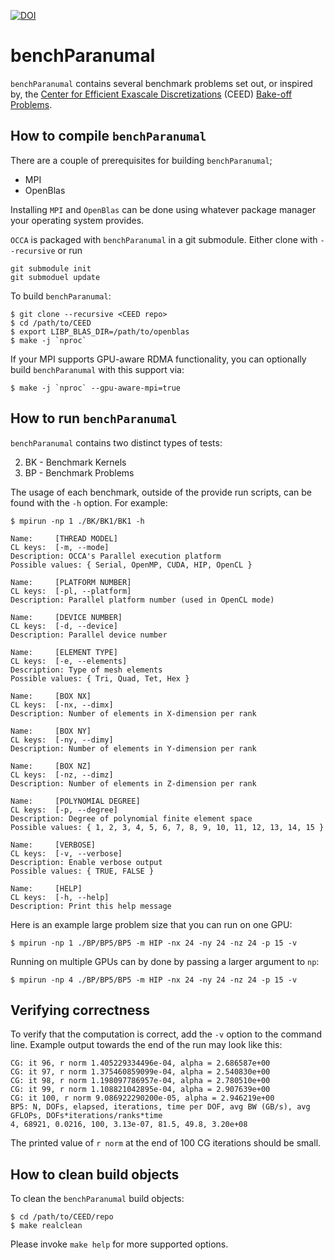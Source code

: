 [![DOI](https://zenodo.org/badge/191792781.svg)](https://zenodo.org/badge/latestdoi/191792781)

benchParanumal
=======

`benchParanumal` contains several benchmark problems set out, or inspired by, the [Center for Efficient Exascale Discretizations](https://ceed.exascaleproject.org/) (CEED) [Bake-off Problems](https://ceed.exascaleproject.org/bps/).


How to compile `benchParanumal`
------------------------

There are a couple of prerequisites for building `benchParanumal`;

- MPI
- OpenBlas

Installing `MPI` and `OpenBlas` can be done using whatever package manager your
operating system provides.

`OCCA` is packaged with `benchParanumal` in a git submodule. Either clone with `--recursive` or run
```
git submodule init
git submoduel update
```

To build `benchParanumal`:

    $ git clone --recursive <CEED repo>
    $ cd /path/to/CEED
    $ export LIBP_BLAS_DIR=/path/to/openblas
    $ make -j `nproc`

If your MPI supports GPU-aware RDMA functionality, you can optionally build `benchParanumal` with this support via:

    $ make -j `nproc` --gpu-aware-mpi=true

How to run `benchParanumal`
--------------------

`benchParanumal` contains two distinct types of tests:

2. BK - Benchmark Kernels
3. BP - Benchmark Problems

The usage of each benchmark, outside of the provide run scripts, can be found with the `-h` option. For example:

    $ mpirun -np 1 ./BK/BK1/BK1 -h

    Name:     [THREAD MODEL]
    CL keys:  [-m, --mode]
    Description: OCCA's Parallel execution platform
    Possible values: { Serial, OpenMP, CUDA, HIP, OpenCL }

    Name:     [PLATFORM NUMBER]
    CL keys:  [-pl, --platform]
    Description: Parallel platform number (used in OpenCL mode)

    Name:     [DEVICE NUMBER]
    CL keys:  [-d, --device]
    Description: Parallel device number

    Name:     [ELEMENT TYPE]
    CL keys:  [-e, --elements]
    Description: Type of mesh elements
    Possible values: { Tri, Quad, Tet, Hex }

    Name:     [BOX NX]
    CL keys:  [-nx, --dimx]
    Description: Number of elements in X-dimension per rank

    Name:     [BOX NY]
    CL keys:  [-ny, --dimy]
    Description: Number of elements in Y-dimension per rank

    Name:     [BOX NZ]
    CL keys:  [-nz, --dimz]
    Description: Number of elements in Z-dimension per rank

    Name:     [POLYNOMIAL DEGREE]
    CL keys:  [-p, --degree]
    Description: Degree of polynomial finite element space
    Possible values: { 1, 2, 3, 4, 5, 6, 7, 8, 9, 10, 11, 12, 13, 14, 15 }

    Name:     [VERBOSE]
    CL keys:  [-v, --verbose]
    Description: Enable verbose output
    Possible values: { TRUE, FALSE }

    Name:     [HELP]
    CL keys:  [-h, --help]
    Description: Print this help message


Here is an example large problem size that you can run on one GPU:

    $ mpirun -np 1 ./BP/BP5/BP5 -m HIP -nx 24 -ny 24 -nz 24 -p 15 -v

Running on multiple GPUs can by done by passing a larger argument to `np`:

    $ mpirun -np 4 ./BP/BP5/BP5 -m HIP -nx 24 -ny 24 -nz 24 -p 15 -v


Verifying correctness
---------------------

To verify that the computation is correct, add the `-v` option to the command
line.  Example output towards the end of the run may look like this:

    CG: it 96, r norm 1.405229334496e-04, alpha = 2.686587e+00
    CG: it 97, r norm 1.375460859099e-04, alpha = 2.540830e+00
    CG: it 98, r norm 1.198097786957e-04, alpha = 2.780510e+00
    CG: it 99, r norm 1.108821042895e-04, alpha = 2.907639e+00
    CG: it 100, r norm 9.086922290200e-05, alpha = 2.946219e+00
    BP5: N, DOFs, elapsed, iterations, time per DOF, avg BW (GB/s), avg GFLOPs, DOFs*iterations/ranks*time
    4, 68921, 0.0216, 100, 3.13e-07, 81.5, 49.8, 3.20e+08

The printed value of `r norm` at the end of 100 CG iterations should be small.

How to clean build objects
--------------------------

To clean the `benchParanumal` build objects:

    $ cd /path/to/CEED/repo
    $ make realclean

Please invoke `make help` for more supported options.
